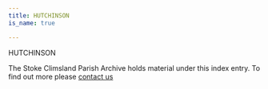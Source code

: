 ```yaml
---
title: HUTCHINSON
is_name: true

---
```


HUTCHINSON


The Stoke Climsland Parish Archive holds material under this index entry. To find out more please [contact us](/contact/)
